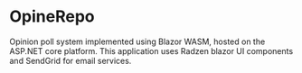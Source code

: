 # OpineRepo
Opinion poll system implemented using Blazor WASM, hosted on the ASP.NET core platform. 
This application uses Radzen blazor UI components and SendGrid for email services.
